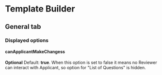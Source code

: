 # Template Builder

## General tab

### Displayed options

#### canApplicantMakeChangess

**Optional** Default: **true**.
When this option is set to false it means no Reviewer can interact with Applicant, so option for "List of Questions" is hidden.

